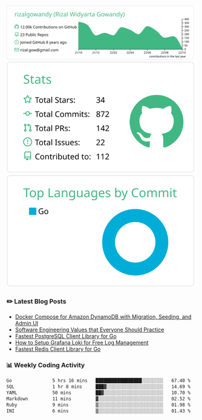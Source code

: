 ![profile-details](profile-summary-card-output/vue/0-profile-details.svg)
![stats](profile-summary-card-output/vue/3-stats.svg)
![most-commit-language](profile-summary-card-output/vue/2-most-commit-language.svg)

### :pencil2: Latest Blog Posts
<!-- BLOG-POST-LIST:START -->
- [Docker Compose for Amazon DynamoDB with Migration, Seeding, and Admin UI](https://medium.com/geekculture/docker-compose-for-amazon-dynamodb-with-migration-seeding-and-admin-ui-db11a348cc6a?source=rss-5763b0f1aba6------2)
- [Software Engineering Values that Everyone Should Practice](https://levelup.gitconnected.com/software-engineering-values-that-everyone-should-practice-c980d00cd103?source=rss-5763b0f1aba6------2)
- [Fastest PostgreSQL Client Library for Go](https://levelup.gitconnected.com/fastest-postgresql-client-library-for-go-579fa97909fb?source=rss-5763b0f1aba6------2)
- [How to Setup Grafana Loki for Free Log Management](https://levelup.gitconnected.com/how-to-setup-grafana-loki-for-free-log-management-ceb60558503c?source=rss-5763b0f1aba6------2)
- [Fastest Redis Client Library for Go](https://levelup.gitconnected.com/fastest-redis-client-library-for-go-7993f618f5ab?source=rss-5763b0f1aba6------2)
<!-- BLOG-POST-LIST:END -->

### 📊 Weekly Coding Activity
<!--START_SECTION:waka-->

```text
Go               5 hrs 16 mins   █████████████████░░░░░░░░   67.40 %
SQL              1 hr 8 mins     ███▓░░░░░░░░░░░░░░░░░░░░░   14.69 %
YAML             50 mins         ██▓░░░░░░░░░░░░░░░░░░░░░░   10.70 %
Markdown         11 mins         ▓░░░░░░░░░░░░░░░░░░░░░░░░   02.52 %
Ruby             9 mins          ▒░░░░░░░░░░░░░░░░░░░░░░░░   01.98 %
INI              6 mins          ▒░░░░░░░░░░░░░░░░░░░░░░░░   01.43 %
```

<!--END_SECTION:waka-->
